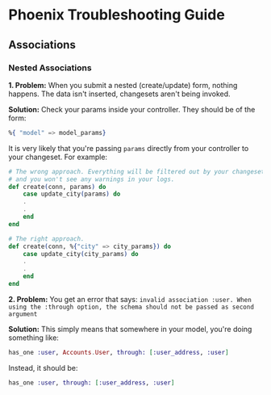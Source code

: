 # Phoenix Troubleshooting Guide
## Associations
### Nested Associations

**1. Problem:** When you submit a nested (create/update) form, nothing happens. The data isn't inserted, changesets aren't being invoked.

**Solution:** Check your params inside your controller. They should be of the form:
```elixir
%{ "model" => model_params}
```
It is very likely that you're passing `params` directly from your controller to your changeset. For example:

```elixir
# The wrong approach. Everything will be filtered out by your changeset 
# and you won't see any warnings in your logs.
def create(conn, params) do
    case update_city(params) do
    .
    .
    end
end
```

```elixir
# The right approach.
def create(conn, %{"city" => city_params}) do
    case update_city(city_params) do
    .
    .
    end
end
```

**2. Problem:** You get an error that says: ```invalid association :user. When using the :through option, the schema should not be passed as second argument```

**Solution:** This simply means that somewhere in your model, you're doing something like:
```elixir
has_one :user, Accounts.User, through: [:user_address, :user]
```
Instead, it should be:
```elixir
has_one :user, through: [:user_address, :user]
```
